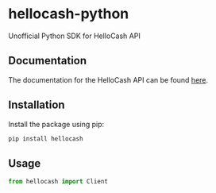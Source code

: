 # hellocash-python
Unofficial Python SDK for HelloCash API

## Documentation
The documentation for the HelloCash API can be found [here](https://hellocash.docs.apiary.io/#).

## Installation

Install the package using pip:

```bash
pip install hellocash
```

## Usage

```python
from hellocash import Client
```


